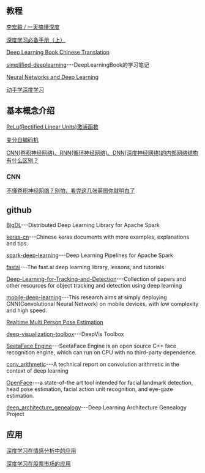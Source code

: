 ## 教程
[李宏毅 / 一天搞懂深度](https://www.slideshare.net/tw_dsconf/ss-62245351?qid=108adce3-2c3d-4758-a830-95d0a57e46bc&v=&b=&from_search=3)

[深度学习必备手册（上）](https://yq.aliyun.com/articles/221660?utm_content=m_32699)

[Deep Learning Book Chinese Translation](https://github.com/exacity/deeplearningbook-chinese)

[simplified-deeplearning](https://github.com/exacity/simplified-deeplearning)---DeepLearningBook的学习笔记

[Neural Networks and Deep Learning](http://neuralnetworksanddeeplearning.com/)

[动手学深度学习](https://zh.gluon.ai//index.html)

## 基本概念介绍

[ReLu(Rectified Linear Units)激活函数](http://www.cnblogs.com/neopenx/p/4453161.html)

[变分自编码机](http://blog.csdn.net/wemedia/details.html?id=42029)

[CNN(卷积神经网络)、RNN(循环神经网络)、DNN(深度神经网络)的内部网络结构有什么区别？](https://www.zhihu.com/question/34681168)

### CNN
[不懂卷积神经网络？别怕，看完这几张萌图你就明白了](https://zhuanlan.zhihu.com/p/30285790)

## github

[BigDL](https://github.com/intel-analytics/BigDL)---Distributed Deep Learning Library for Apache Spark

[keras-cn](https://github.com/MoyanZitto/keras-cn)---Chinese keras documents with more examples, explanations and tips.

[spark-deep-learning](https://github.com/databricks/spark-deep-learning)---Deep Learning Pipelines for Apache Spark

[fastai](https://github.com/fastai)---The fast.ai deep learning library, lessons, and tutorials

[Deep-Learning-for-Tracking-and-Detection](https://github.com/abhineet123/Deep-Learning-for-Tracking-and-Detection)---Collection of papers and other resources for object tracking and detection using deep learning

[mobile-deep-learning](https://github.com/baidu/mobile-deep-learning)---This research aims at simply deploying CNN(Convolutional Neural Network) on mobile devices, with low complexity and high speed.

[Realtime Multi Person Pose Estimation](https://github.com/ZheC/Realtime_Multi-Person_Pose_Estimation)

[deep-visualization-toolbox](https://github.com/yosinski/deep-visualization-toolbox)---DeepVis Toolbox 

[SeetaFace Engine](https://github.com/seetaface/SeetaFaceEngine)---SeetaFace Engine is an open source C++ face recognition engine, which can run on CPU with no third-party dependence.

[conv_arithmetic](https://github.com/vdumoulin/conv_arithmetic)---A technical report on convolution arithmetic in the context of deep learning

[OpenFace](https://github.com/TadasBaltrusaitis/OpenFace)---a state-of-the art tool intended for facial landmark detection, head pose estimation, facial action unit recognition, and eye-gaze estimation.

[deep_architecture_genealogy](https://github.com/hunkim/deep_architecture_genealogy)---Deep Learning Architecture Genealogy Project
## 应用

[深度学习在情感分析中的应用](http://geek.csdn.net/news/detail/232869)

[深度学习在股票市场的应用](http://www.jianshu.com/p/f9ca56d6407d)

